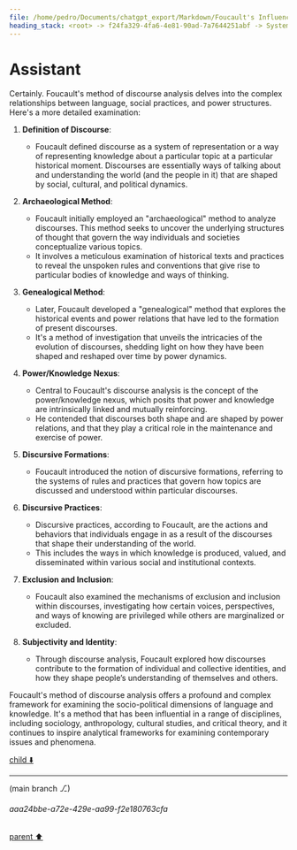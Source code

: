 ```yaml
---
file: /home/pedro/Documents/chatgpt_export/Markdown/Foucault's Influence in Humanities.md
heading_stack: <root> -> f24fa329-4fa6-4e81-90ad-7a7644251abf -> System -> 1f3b43bb-83b7-435a-b058-b8ceeece1862 -> System -> aaa26c41-3275-423c-a8bd-3a34c62d9955 -> User -> 7776b4c7-848d-4588-944b-6a7ff58673d8 -> Assistant -> aaa2f495-7b6b-47e1-a352-c902439bfdbd -> User -> d546338d-e7d5-4534-9a4d-224b0a02ffa6 -> Assistant -> aaa2117f-fb4b-4dd4-a6ca-17266c48425e -> User -> 7f415d9d-ae29-429a-8851-a90f7dc5b178 -> Assistant
---
```

# Assistant

Certainly. Foucault's method of discourse analysis delves into the complex relationships between language, social practices, and power structures. Here's a more detailed examination:

1. **Definition of Discourse**:
   - Foucault defined discourse as a system of representation or a way of representing knowledge about a particular topic at a particular historical moment. Discourses are essentially ways of talking about and understanding the world (and the people in it) that are shaped by social, cultural, and political dynamics.

2. **Archaeological Method**:
   - Foucault initially employed an "archaeological" method to analyze discourses. This method seeks to uncover the underlying structures of thought that govern the way individuals and societies conceptualize various topics.
   - It involves a meticulous examination of historical texts and practices to reveal the unspoken rules and conventions that give rise to particular bodies of knowledge and ways of thinking.

3. **Genealogical Method**:
   - Later, Foucault developed a "genealogical" method that explores the historical events and power relations that have led to the formation of present discourses.
   - It's a method of investigation that unveils the intricacies of the evolution of discourses, shedding light on how they have been shaped and reshaped over time by power dynamics.

4. **Power/Knowledge Nexus**:
   - Central to Foucault's discourse analysis is the concept of the power/knowledge nexus, which posits that power and knowledge are intrinsically linked and mutually reinforcing.
   - He contended that discourses both shape and are shaped by power relations, and that they play a critical role in the maintenance and exercise of power.

5. **Discursive Formations**:
   - Foucault introduced the notion of discursive formations, referring to the systems of rules and practices that govern how topics are discussed and understood within particular discourses.

6. **Discursive Practices**:
   - Discursive practices, according to Foucault, are the actions and behaviors that individuals engage in as a result of the discourses that shape their understanding of the world.
   - This includes the ways in which knowledge is produced, valued, and disseminated within various social and institutional contexts.

7. **Exclusion and Inclusion**:
   - Foucault also examined the mechanisms of exclusion and inclusion within discourses, investigating how certain voices, perspectives, and ways of knowing are privileged while others are marginalized or excluded.

8. **Subjectivity and Identity**:
   - Through discourse analysis, Foucault explored how discourses contribute to the formation of individual and collective identities, and how they shape people’s understanding of themselves and others.

Foucault's method of discourse analysis offers a profound and complex framework for examining the socio-political dimensions of language and knowledge. It's a method that has been influential in a range of disciplines, including sociology, anthropology, cultural studies, and critical theory, and it continues to inspire analytical frameworks for examining contemporary issues and phenomena.

[child ⬇️](#aaa24bbe-a72e-429e-aa99-f2e180763cfa)

---

(main branch ⎇)
###### aaa24bbe-a72e-429e-aa99-f2e180763cfa
[parent ⬆️](#7f415d9d-ae29-429a-8851-a90f7dc5b178)
